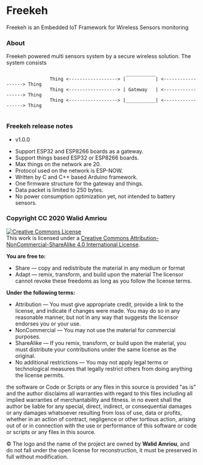 # Freekeh
Freekeh is an Embedded IoT Framework for Wireless Sensors monitoring 

### About 
Freekeh powered multi sensors system by a secure wireless solution. The system consists  

```                                  
                                            ___________           
                Thing <------------------> |           | <------------------> Thing
                Thing <------------------> | Gateway   | <------------------> Thing                 
                Thing <------------------> |___________| <------------------> Thing 
                                                            
```

### Freekeh release notes
* v1.0.0
- Support ESP32 and ESP8266 boards as a gateway.
- Support things based ESP32 or ESP8266 boards.
- Max things on the network are 20.
- Protocol used on the network is ESP-NOW.
- Written by C and C++ based Arduino framework.
- One firmware structure for the gateway and things.
- Data packet is limited to 250 bytes.
- No power consumption optimization yet, not intended to battery sensors.

### Copyright CC 2020 Walid Amriou

<a rel="license" href="http://creativecommons.org/licenses/by-nc-sa/4.0/"><img alt="Creative Commons License" style="border-width:0" src="https://i.creativecommons.org/l/by-nc-sa/4.0/88x31.png" /></a><br />This work is licensed under a <a rel="license" href="http://creativecommons.org/licenses/by-nc-sa/4.0/">Creative Commons Attribution-NonCommercial-ShareAlike 4.0 International License</a>.

__You are free to:__
  * Share — copy and redistribute the material in any medium or format
  * Adapt — remix, transform, and build upon the material
The licensor cannot revoke these freedoms as long as you follow the license terms.  

__Under the following terms:__
  * Attribution — You must give appropriate credit, provide a link to the license, and indicate if changes were made. You may do so in any reasonable manner, but not in any way that suggests the licensor endorses you or your use.
  * NonCommercial — You may not use the material for commercial purposes.
  * ShareAlike — If you remix, transform, or build upon the material, you must distribute your contributions under the same license as the original.
  * No additional restrictions — You may not apply legal terms or technological measures that legally restrict others from doing anything the license permits.


the software or Code or Scripts or any files in this source is provided "as is" and the author disclaims all warranties with regard to this files including all implied warranties of merchantability and fitness. in no event shall the author be liable for any special, direct, indirect, or consequential damages or any damages whatsoever resulting from loss of use, data or profits, whether in an action of contract, negligence or other tortious action, arising out of or in connection with the use or performance of this software or code or scripts or any files in this source.

© The logo and the name of the project are owned by __Walid Amriou__, and do not fall under the open license for reconstruction, it must be preserved in full without modification. 

